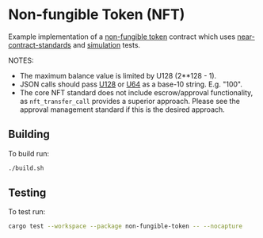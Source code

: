 Non-fungible Token (NFT)
===================

Example implementation of a [non-fungible token] contract which uses [near-contract-standards] and [simulation] tests.

  [non-fungible token]: https://nomicon.io/Standards/NonFungibleToken/README.html
  [near-contract-standards]: https://github.com/near/near-sdk-rs/tree/master/near-contract-standards
  [simulation]: https://github.com/near/near-sdk-rs/tree/master/near-sdk-sim

NOTES:
 - The maximum balance value is limited by U128 (2**128 - 1).
 - JSON calls should pass [U128](https://docs.rs/near-sdk/latest/near_sdk/json_types/struct.U128.html) or [U64](https://docs.rs/near-sdk/latest/near_sdk/json_types/struct.U64.html) as a base-10 string. E.g. "100".
 - The core NFT standard does not include escrow/approval functionality, as `nft_transfer_call` provides a superior approach. Please see the approval management standard if this is the desired approach.

## Building
To build run:
```bash
./build.sh
```

## Testing
To test run:
```bash
cargo test --workspace --package non-fungible-token -- --nocapture
```
